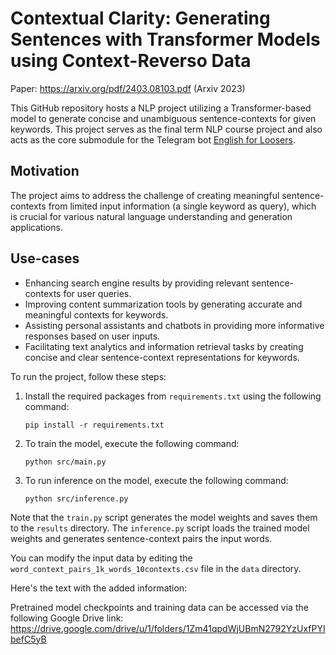 # Contextual Clarity: Generating Sentences with Transformer Models using Context-Reverso Data

Paper:
https://arxiv.org/pdf/2403.08103.pdf (Arxiv 2023)

This GitHub repository hosts a NLP project utilizing a Transformer-based model to generate concise and unambiguous sentence-contexts for given keywords. This project serves as the final term NLP course project and also acts as the core submodule for the Telegram bot [English for Loosers](https://t.me/english_for_loosers_bot).

## Motivation

The project aims to address the challenge of creating meaningful sentence-contexts from limited input information (a single keyword as query), which is crucial for various natural language understanding and generation applications.

## Use-cases

- Enhancing search engine results by providing relevant sentence-contexts for user queries.
- Improving content summarization tools by generating accurate and meaningful contexts for keywords.
- Assisting personal assistants and chatbots in providing more informative responses based on user inputs.
- Facilitating text analytics and information retrieval tasks by creating concise and clear sentence-context representations for keywords.


To run the project, follow these steps:

1. Install the required packages from `requirements.txt` using the following command:

    ```
    pip install -r requirements.txt
    ```

2. To train the model, execute the following command:

    ```
    python src/main.py
    ```

3. To run inference on the model, execute the following command:

    ```
    python src/inference.py
    ```

Note that the `train.py` script generates the model weights and saves them to the `results` directory. The `inference.py` script loads the trained model weights and generates sentence-context pairs the input words.

You can modify the input data by editing the `word_context_pairs_1k_words_10contexts.csv` file in the `data` directory. 

Here's the text with the added information:

Pretrained model checkpoints and training data can be accessed via the following Google Drive link: https://drive.google.com/drive/u/1/folders/1Zm41qpdWjUBmN2792YzUxfPYIbefC5yB

